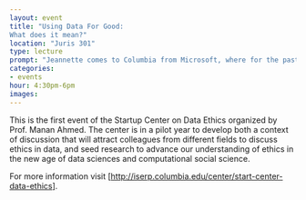 ```yaml
---
layout: event
title: "Using Data For Good:
What does it mean?"
location: "Juris 301"
type: lecture
prompt: "Jeannette comes to Columbia from Microsoft, where for the past four years she has been Corporate Vice President of Microsoft Research, overseeing a global network of research labs. She is widely recognized for her intellectual leadership, having earned the respect and admiration of colleagues across the field for her role in the dramatic transformation of data science into a discipline essential to so much scholarly discovery and productive invention. Jeannette’s seminal essay, titled “Computational Thinking,” was published more than a decade ago and is credited with helping to establish the centrality of computer science to problem-solving in fields where previously it had not been embraced."
categories:
- events
hour: 4:30pm-6pm
images:
---
```


This is the first event of the Startup Center on Data Ethics organized by Prof. Manan Ahmed. The center is in a pilot year to develop both a context of discussion that will attract colleagues from different fields to discuss ethics in data, and seed research to advance our understanding of ethics in the new age of data sciences and computational social science.

For more information visit
[http://iserp.columbia.edu/center/start-center-data-ethics].
